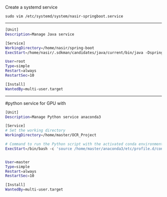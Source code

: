 
Create a systemd service

`sudo vim /etc/systemd/system/nasir-springboot.service`


---
```bash
[Unit]
Description=Manage Java service

[Service]
WorkingDirectory=/home/nasir/spring-boot
ExecStart=/home/nasir/.sdkman/candidates/java/current/bin/java -Dspring.config.location=application.properties -jar spring-boot-work-0.0.2-SNAPSHOT_2.jar

User=root
Type=simple
Restart=always
RestartSec=10

[Install]
WantedBy=multi-user.target
```
---
#python service for GPU with 

```bash
[Unit]
Description=Manage Python service anaconda3

[Service]
# Set the working directory
WorkingDirectory=/home/master/OCR_Project

# Command to run the Python script with the activated conda environment
ExecStart=/bin/bash -c 'source /home/master/anaconda3/etc/profile.d/conda.sh && conda activate ocr && python /home/master/OCR_Project/app.py'


User=master
Type=simple
Restart=always
RestartSec=10

[Install]
WantedBy=multi-user.target
```